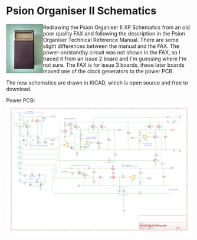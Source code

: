# Psion Organiser II Schematics
<img align="left" src="Psion2_closed_thumb.jpg" width="100">
Redrawing the Psion Organiser II XP Schematics from an old poor quality FAX and following the description in the Psion Organiser Technical Reference Manual. There are some slight differences between the manual and the FAX. The power-on/standby circuit was not shown in the FAX, so I traced it from an issue 2 board and I'm guessing where I'm not sure. The FAX is for issue 3 boards, these later boards moved one of the clock generators to the power PCB.

The new schematics are drawn in KiCAD, which is open source and free to download.

Power PCB:
<img align="left" src="Psion Organiser II XP power PCB schematic.PNG" width="1000">
